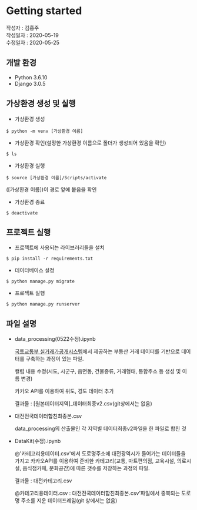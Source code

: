 # Getting started
작성자 : 김홍주  
작성일자 : 2020-05-19  
수정일자 : 2020-05-25  

## 개발 환경  
* Python 3.6.10  
* Django 3.0.5

## 가상환경 생성 및 실행  
* 가상환경 생성  
``` 
$ python -m venv [가상환경 이름]
```
* 가상환경 확인(설정한 가상환경 이름으로 폴더가 생성되어 있음을 확인)  
```
$ ls
```
* 가상환경 실행  
```
$ source [가상환경 이름]/Scripts/activate
```
([가상환경 이름])이 경로 앞에 붙음을 확인
* 가상환경 종료  
```
$ deactivate
```

## 프로젝트 실행  
* 프로젝트에 사용되는 라이브러리들을 설치
```
$ pip install -r requirements.txt
```
* 데이터베이스 설정
```
$ python manage.py migrate
```
* 프로젝트 실행
```
$ python manage.py runserver
```

## 파일 설명

* data_processing(0522수정).ipynb

  [국토교통부 실거래가공개시스템](http://rtdown.molit.go.kr/)에서 제공하는 부동산 거래 데이터를 기반으로 데이터를 구축하는 과정이 있는 파일.

  컬럼 내용 수정(시도, 시군구, 읍면동, 건물종류, 거래형태, 통합주소 등 생성 및 이름 변경)

  카카오 API를 이용하여 위도, 경도 데이터 추가

  결과물 : [원본데이터지역]_데이터최종v2.csv(git상에서는 없음)



* 대전전국데이터합친최종본.csv

  data_processing의 산출물인 각 지역별 데이터최종v2파일을 한 파일로 합친 것



* DataKit(수정).ipynb

  @'카테고리용데이터.csv'에서 도로명주소에 대전광역시가 들어가는 데이터들을 가지고 카카오API를 이용하여 준비한 카테고리(교통, 마트편의점, 교육시설, 의료시설, 음식점카페, 문화공간)에 따른 갯수를 저장하는 과정의 파일.

  결과물 : 대전카테고리.csv

  @카테고리용데이터.csv : 대전전국데이터합친최종본.csv'파일에서 중복되는 도로명 주소를 지운 데이터프레임(git 상에서는 없음)

  

  
